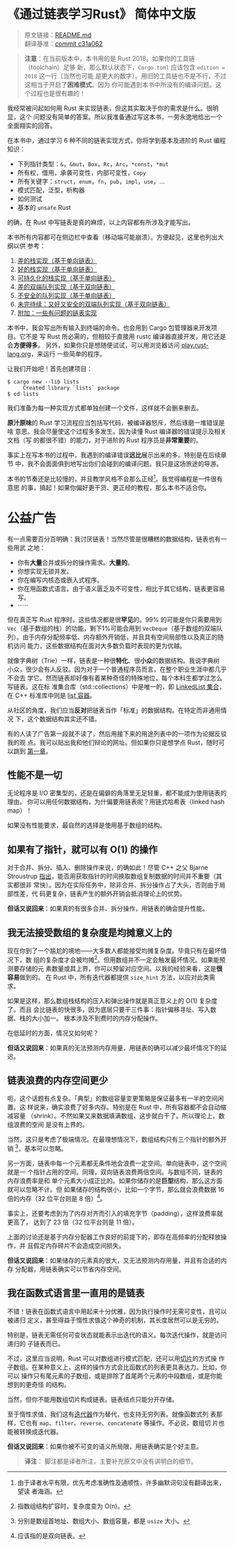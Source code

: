 # 《通过链表学习Rust》 简体中文版

> 原文链接：[README.md](https://github.com/rust-unofficial/too-many-lists/blob/master/src/README.md)
> <br>
> 翻译基准：[commit c31a062](https://github.com/rust-unofficial/too-many-lists/blob/c31a062c3dcae90e7bf2156d478878ec26c24a3e/src/README.md)

> **注意**：在当前版本中，本书用的是 Rust 2018。如果你的工具链（toolchain）足够
> 新，那么默认状态下，`Cargo.toml` 应该包含 `edition = 2018` 这一行（当然也可能
> 是更大的数字）。用旧的工具链也不是不行，不过这相当于开启了**困难模式**。因为
> 你可能遇到本书中所没有的编译问题。这个过程也是很有趣的！

我经常被问起如何用 Rust 来实现链表，但这其实取决于你的需求是什么。很明显，这个
问题没有简单的答案。所以我准备通过写这本书，一劳永逸地给出一个全面翔实的回答。

在本书中，通过学习 6 种不同的链表实现方式，你将学到基本及进阶的 Rust 编程知识：

* 下列指针类型：`&`，`&mut`，`Box`，`Rc`，`Arc`，`*const`，`*mut`
* 所有权，借用，承袭可变性，内部可变性，`Copy`
* 所有关键字：`struct`，`enum`，`fn`，`pub`，`impl`，`use`，...
* 模式匹配，泛型，析构器
* 如何测试
* 基本的 `unsafe` Rust

的确，在 Rust 中写链表是真的麻烦，以上内容都有所涉及才能写出。

本书所有内容都可在侧边栏中查看（移动端可能崩溃）。方便起见，这里也列出大纲以供
参考：

1. [差的栈实现（基于单向链表）](first.md)
2. [好的栈实现（基于单向链表）](second.md)
3. [可持久化的栈实现（基于单向链表）](third.md)
4. [差的双端队列实现（基于双向链表）](fourth.md)
5. [不安全的队列实现（基于单向链表）](fifth.md)
6. [未完待续：又好又安全的双端队列实现（基于双向链表）](sixth.md)
7. [附加：一些有问题的链表实现](infinity.md)

本书中，我会写出所有输入到终端的命令。也会用到 Cargo 包管理器来开发项目。它不是
写 Rust 所必需的，但相较于直接用 rustc 编译器直接开发，用它还是会**方便得多**。
另外，如果你只是想随便试试，可以用浏览器访问 [play.rust-lang.org][play]，来运行
一些简单的程序。

让我们开始吧！首先创建项目：

```text
$ cargo new --lib lists
     Created library `lists` package
$ cd lists
```

我们准备为每一种实现方式都单独创建一个文件，这样就不会删来删去。

**原汁原味**的 Rust 学习流程应当包括写代码，被编译器怒斥，然后琢磨一堆错误是啥
意思。我会尽量使这个过程多多发生。因为读懂 Rust 编译器的错误提示及相关文档（写
的都很不错）的能力，对于进阶的 Rust 程序员是**非常重要**的。

事实上在写本书的过程中，我遇到的编译错误**远比**展示出来的多。特别是在后续章节
中，我不会面面俱到地写出你们会碰到的编译问题。我只是这场旅途的导游。

本书的节奏还是比较慢的，并且教学风格不会那么正经[^1]。我觉得编程是一件很有意思
的事，搞起！如果你偏好更干货、更正经的教程，那么本书不适合你。

<!-- markdownlint-disable MD025 -->
# 公益广告
<!-- markdownlint-enable MD025 -->

有一点需要百分百明确：我讨厌链表！当然尽管是很糟糕的数据结构，链表也有一些用武
之地：

* 你有**大量**合并或拆分的操作需求。**大量的**。
* 你想实现无锁并发。
* 你在编写内核态或嵌入式程序。
* 你在用函数式语言。由于语义匮乏及不可变性，相比于其它结构，链表更容易写。
* ······

但在真正写 Rust 程序时，这些情况都是很**罕见**的。99% 的可能是你只需要用到
`Vec`（基于数组的栈）的功能，剩下1%可能会用到 `VecDeque`（基于数组的双端队
列）。由于内存分配频率低、内存额外开销低，并且具有空间局部性以及真正的随机访问
能力，这些数据结构在面对大多数负载时表现的更为优越。

就像字典树（Trie）一样，链表是一种很**特化**、很**小众**的数据结构。我说字典树
小众，很少会有人反驳。因为对于一个普通程序员而言，在整个职业生涯中都几乎不会去
学它。然而链表却好像有着某种奇怪的特殊地位，每个本科生都学过怎么写链表。这在标
准集合库（std::collections）中是唯一的，即 [LinkedList 集合][rust-std-list]，
在 C++ 标准库中则是 [list 容器][cpp-std-list]。

从社区的角度，我们应当**反对**把链表当作「标准」的数据结构。在特定而非通用情况
下，这个数据结构其实还不错。

有的人读了广告第一段就不读了，然后用接下来的用途列表中的一项作为论据反驳我的观
点。我可以贴出我和他们辩论的网址。但如果你只是想学点 Rust，随时可以跳到
[第一章](first.md)。

## 性能不是一切

无论程序是 I/O 密集型的，还是在偏僻的角落里无足轻重，都不能成为使用链表的理由。
你可以用任何数据结构，为什偏要用链表呢？用链式哈希表（linked hash map）！

如果没有性能要求，最自然的选择是使用基于数组的结构。

## 如果有了指针，就可以有 O(1) 的操作

对于合并、拆分、插入、删除操作来说，的确如此！尽管 C++ 之父 Bjarne Stroustrup
[指出][bjarne]，能否用获取指针的时间换取数组复制数据的时间并不重要（其实都很非
常快）。因为在实际任务中，除非合并、拆分操作占了大头，否则由于局部性差，代
码更复杂，链表产生的额外开销会抵消理论上的优势。

**但话又说回来**：如果真的有很多合并、拆分操作，用链表的确会提升性能。

## 我无法接受数组的复杂度是均摊意义上的

现在你到了一个尴尬的境地——大多数人都能接受均摊复杂度。毕竟只有在最坏情况下，数
组的复杂度才会被均摊[^2]。但用数组并不一定会触发最坏情况。如果能预测要存储的元
素数量或其上界，你可以预留对应空间。以我的经验来看，这是**很容易**做到的。
在 Rust 中，所有迭代器都提供 `size_hint` 方法，以应对此类需求。

如果是这样，那么数组栈结构的压入和弹出操作就是真正意义上的 O(1) 复杂度了。而且
会比链表的快很多，因为底层只要干三件事：指针偏移寻址、写入数据、栈的大小加一。
根本涉及不到费时的内存分配操作。

在低延时的方面，情况又如何呢？

**但话又说回来**：如果真的无法预测内存用量，用链表的确可以减少最坏情况下的延迟。

## 链表浪费的内存空间更少

呃，这个话题有点复杂。「典型」的数组容量变更策略是保证最多有一半的空间闲置。这
样说来，确实浪费了好多内存。特别是在 Rust 中，所有容器都不会自动缩减容量
（shrink）。不然如果又来数据填满数组，这步就白干了。所以理论上，数组浪费的空间
是没有上界的。

当然，这只是考虑了极端情况。在最理想情况下，数组结构只有三个指针的额外开销
[^3]，基本可以忽略。

另一方面，链表中每一个元素都无条件地会浪费一定空间。单向链表中，这个空间就是一
个指针占用的空间。同理，双向链表浪费两倍空间。与数组不同，链表的内存浪费率是和
单个元素大小成正比的。如果你储存的是**巨型**结构，那么这方面就可以忽略不计。但
如果储存的结构很小，比如一个字节，那么就会浪费数据 16 倍的内存（32 位平台则是
8 倍）[^4]。

事实上，还要考虑到为了内存对齐而引入的填充字节（padding），这样浪费率就更高了，
达到了 23 倍（32 位平台则是 11 倍）。

上面的讨论还是基于内存分配器工作良好的前提下的，即存在高频率的分配释放操作，并
且假定内存碎片不会造成空间损失。

**但话又说回来**：如果储存的元素真的很大，又无法预测内存用量，并且有合适的内存
分配器，用链表确实可以节省内存空间。

## 我在函数式语言里一直用的是链表

不错！链表在函数式语言中用起来十分优雅，因为执行操作时无需可变性，且可以被递归
定义，甚至得益于惰性求值这个神奇的机制，其长度居然可以是无穷的。

特别是，链表无需任何可变状态就能表示出迭代的语义。每次迭代操作，就是访问递归的
子链表而已。

不过，这里应当说明，Rust 可以对数组进行模式匹配，还可以用[切片][slice]的方式操
作子数组。在某种意义上，这样的操作方式会比函数式的列表更具表达力。比如，你可以
操作只有尾元素的子数组，或是排除了首尾两个元素的中段数组，或是你能想到的更奇怪
的结构。

当然，但你不能用数组切片构成链表。链表结点只能分开存储。

至于惰性求值，我们这有[迭代器][iterator]作为替代，也支持无穷列表。就像函数式列
表那样，它也有 `map`、`filter`、`reverse`、`concatenate` 等操作。不必说，数组切
片也能被转换成迭代器。

**但话又说回来**：如果你被不可变的语义所局限，用链表确实是个好主意。

> **译注**： 脚注都是译者所注，主要补充原文中没有讲明白的细节。

[^1]: 由于译者水平有限，优先考虑准确性及通顺性，许多幽默词句没有翻译出来，望读
者海涵。

[^2]: 指数组结构扩容时，复杂度变为 O(n)。

[^3]: 分别是数组首地址、数组大小、数组容量，都是 `usize` 大小。

[^4]: 应该指的是双向链表。

[play]: https://play.rust-lang.org/
[rust-std-list]: https://doc.rust-lang.org/std/collections/struct.LinkedList.html
[cpp-std-list]: http://en.cppreference.com/w/cpp/container/list
[bjarne]: https://www.youtube.com/watch?v=YQs6IC-vgmo
[slice]: https://doc.rust-lang.org/edition-guide/rust-2018/slice-patterns.html
[iterator]: https://doc.rust-lang.org/std/iter/trait.Iterator.html
